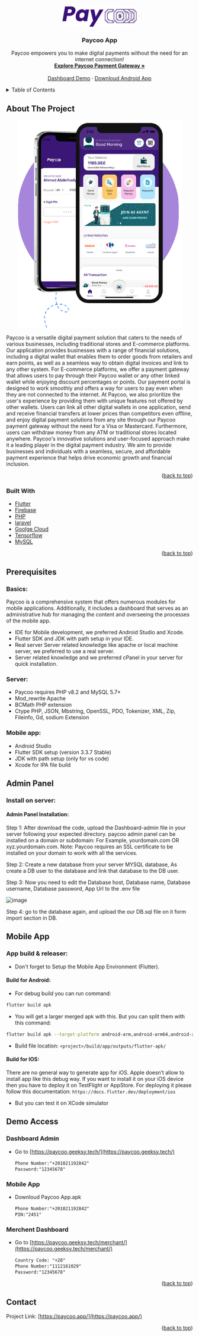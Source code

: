 <a name="readme-top"></a>
<!-- PROJECT LOGO -->
<br />
<div align="center">
  <a href="https://paycoo.app">
    <img src="logo.png" width="200" alt="Logo">
  </a>

  <h3 align="center">Paycoo App</h3>

  <p align="center">
    Paycoo empowers you to make digital payments without the need for an internet connection!
    <br />
    <a href="https://github.com/ahmedabdel-hady/Paycoo-App/tree/main/Payment%20Gateway%20Integration"><strong>Explore Paycoo Payment Gateway »</strong></a>
    <br />
    <br />
    <a href="#dashboard-admin">Dashboard Demo</a>
    ·
    <a href="https://paycoo.app/Paycoo-user%20app.apk">Downloud Android App</a>
  </p>
</div>



<!-- TABLE OF CONTENTS -->
<details>
  <summary>Table of Contents</summary>
  <ol>
    <li>
      <a href="#about-the-project">About The Project</a>
      <ul>
        <li><a href="#built-with">Built With</a></li>
      </ul>
    </li>
    <li>
      <a href="#prerequisites">Prerequisites</a>
      <ul>
        <li><a href="#basics">Basics</a></li>
        <li><a href="#server">Server</a></li>
        <li><a href="#mobile-app">Mobile app</a></li>
      </ul>
    </li>
    <li>
      <a href="#admin-panel">Admin Panel</a>
      <ul>
        <li><a href="#install-on-server">Install on server</a></li>
      </ul>
    </li>
    <li>
      <a href="#mobile-app">Mobile App</a>
      <ul>
        <li><a href="#app-build-&-release">App build & release</a></li>
      </ul>
    </li>   
    <li><a href="#demo-access">Demo Access</a></li>
    <li><a href="#contact">Contact</a></li>
  </ol>
</details>



<!-- ABOUT THE PROJECT -->
## About The Project

<div align="center">
  <a href="https://paycoo.app">
    <img src="app.png">
  </a>
</div>

Paycoo is a versatile digital payment solution that caters to the needs of various businesses, including traditional stores and E-commerce platforms. Our application provides businesses with a range of financial solutions, including a digital wallet that enables them to order goods from retailers and earn points, as well as a seamless way to obtain digital invoices and link to any other system.
For E-commerce platforms, we offer a payment gateway that allows users to pay through their Paycoo wallet or any other linked wallet while enjoying discount percentages or points. Our payment portal is designed to work smoothly and offers a way for users to pay even when they are not connected to the internet.
At Paycoo, we also prioritize the user's experience by providing them with unique features not offered by other wallets. Users can link all other digital wallets in one application, send and receive financial transfers at lower prices than competitors even offline, and enjoy digital payment solutions from any site through our Paycoo payment gateway without the need for a Visa or Mastercard. Furthermore, users can withdraw money from any ATM or traditional stores located anywhere.
Paycoo's innovative solutions and user-focused approach make it a leading player in the digital payment industry. We aim to provide businesses and individuals with a seamless, secure, and affordable payment experience that helps drive economic growth and financial inclusion.
<p align="right">(<a href="#readme-top">back to top</a>)</p>

### Built With

* [Flutter](https://flutter.dev/)
* [Firebase](https://firebase.google.com/)
* [PHP](https://www.php.net/)
* [laravel](https://laravel.com/)
* [Goolge Cloud](https://cloud.google.com/)
* [Tensorflow](https://www.tensorflow.org/)
* [MySQL](https://www.mysql.com/)

<p align="right">(<a href="#readme-top">back to top</a>)</p>



<!-- GETTING STARTED -->
## Prerequisites

### Basics:

Paycoo is a comprehensive system that offers numerous modules for mobile applications. Additionally, it includes a dashboard that serves as an administrative hub for managing the content and overseeing the processes of the mobile app.
- IDE for Mobile development, we preferred Android Studio and Xcode.
- Flutter SDK and JDK with path setup in your IDE.
- Real server Server related knowledge like apache or local machine server, we preferred to use a real server.
- Server related knowledge and we preferred cPanel in your server for quick installation.

### Server:

- Paycoo requires PHP v8.2 and MySQL 5.7+
- Mod_rewrite Apache
- BCMath PHP extension
- Ctype PHP, JSON, Mbstring, OpenSSL, PDO, Tokenizer, XML, Zip, Fileinfo, Gd, sodium Extension

### Mobile app:

- Android Studio
- Flutter SDK setup (version 3.3.7 Stable)
- JDK with path setup (only for vs code)
- Xcode for IPA file build


<!-- Admin Panel -->
## Admin Panel

### Install on server:

#### Admin Panel Installation:

Step 1: After download the code, upload the Dashboard-admin file in your server following your expected directory. paycoo admin panel can be installed on a domain or subdomain: For Example, yourdomain.com OR xyz.yourdomain.com.
      Note: Paycoo requires an SSL certificate to be installed on your domain to work with all the services. 
      
Step 2: Create a new database from your server MYSQL database, As create a DB user to the database and link that database to the DB user.

Step 3: Now you need to edit the  Database host, Database name, Database username, Database password, App Url to the .env file

![image](https://user-images.githubusercontent.com/47082945/229144763-0343189c-c47c-42cc-90bb-314278b74055.png)        

Step 4: go to the database again, and upload the our DB.sql file on it form import section in DB.



<!-- Mobile App -->
## Mobile App

### App build & releaser:
 - Don't forget to Setup the Mobile App Environment (Flutter).

#### Build for Android:

- For debug build you can run command:
```sh
flutter build apk
   ```
- You will get a larger merged apk with this. But you can split them with this command:
```sh
flutter build apk --target-platform android-arm,android-arm64,android-x64 --split-per-abi
```
- Build file location: ``` <project>/build/app/outputs/flutter-apk/ ```
      

#### Build for IOS:

There are no general way to generate app for iOS. Apple doesn’t allow to install app like this debug way. If you want to install it on your iOS device then you have to deploy it on TestFlight or AppStore. For deploying it please follow this documentation: ``` https://docs.flutter.dev/deployment/ios ```
- But you can test it on XCode simulator


<!-- Demo Test -->
## Demo Access

### Dashboard Admin

- Go to [https://paycoo.geeksy.tech/](https://paycoo.geeksy.tech/)     
  ```
  Phone Number:"+201021192842"
  Password:"12345678" 
  ```

### Mobile App

- Downloud Paycoo App.apk    
  ```
  Phone Number:"+201021192842"
  PIN:"2451" 
  ```
  
### Merchent Dashboard

- Go to [https://paycoo.geeksy.tech/merchant/](https://paycoo.geeksy.tech/merchant/)     
  ```
  Country Code: "+20"
  Phone Number:"1112161029"
  Password:"12345678" 
  ```
<p align="right">(<a href="#readme-top">back to top</a>)</p>

<!-- CONTACT -->
## Contact

Project Link: [https://paycoo.app/](https://paycoo.app/)

<p align="right">(<a href="#readme-top">back to top</a>)</p>
